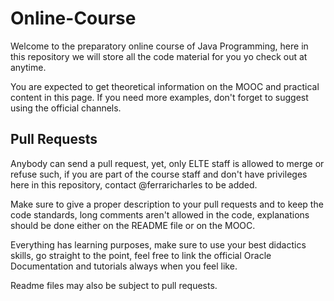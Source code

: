 # Online-Course

Welcome to the preparatory online course of Java Programming, here in this repository we will store all the code material for you yo check out at anytime.

You are expected to get theoretical information on the MOOC and practical content in this page. If you need more examples, don't forget to suggest using the official channels.


## Pull Requests

Anybody can send a pull request, yet, only ELTE staff is allowed to merge or refuse such, if you are part of the course staff and don't have privileges here in this repository, contact @ferraricharles to be added.

Make sure to give a proper description to your pull requests and to keep the code standards, long comments aren't allowed in the code, explanations should be done either on the README file or on the MOOC.

Everything has learning purposes, make sure to use your best didactics skills, go straight to the point, feel free to link the official Oracle Documentation and tutorials always when you feel like.

Readme files may also be subject to pull requests.
